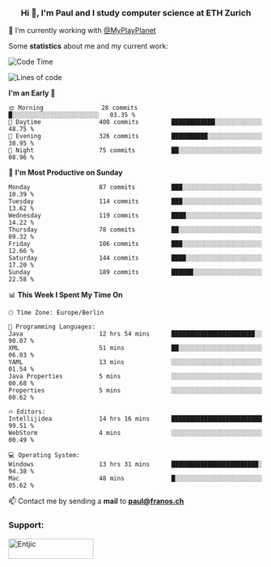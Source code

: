 <h3 align="center">Hi 👋, I'm Paul and I study computer science at ETH Zurich</h3>

🔭 I’m currently working with [@MyPlayPlanet](https://github.com/MyPlayPlanet)
  


Some **statistics** about me and my current work:

<!--START_SECTION:waka-->
![Code Time](http://img.shields.io/badge/Code%20Time-1%2C240%20hrs%2058%20mins-blue)

![Lines of code](https://img.shields.io/badge/From%20Hello%20World%20I%27ve%20Written-2.1%20million%20lines%20of%20code-blue)

**I'm an Early 🐤** 

```text
🌞 Morning                28 commits          █░░░░░░░░░░░░░░░░░░░░░░░░   03.35 % 
🌆 Daytime                408 commits         ████████████░░░░░░░░░░░░░   48.75 % 
🌃 Evening                326 commits         ██████████░░░░░░░░░░░░░░░   38.95 % 
🌙 Night                  75 commits          ██░░░░░░░░░░░░░░░░░░░░░░░   08.96 % 
```
📅 **I'm Most Productive on Sunday** 

```text
Monday                   87 commits          ███░░░░░░░░░░░░░░░░░░░░░░   10.39 % 
Tuesday                  114 commits         ███░░░░░░░░░░░░░░░░░░░░░░   13.62 % 
Wednesday                119 commits         ████░░░░░░░░░░░░░░░░░░░░░   14.22 % 
Thursday                 78 commits          ██░░░░░░░░░░░░░░░░░░░░░░░   09.32 % 
Friday                   106 commits         ███░░░░░░░░░░░░░░░░░░░░░░   12.66 % 
Saturday                 144 commits         ████░░░░░░░░░░░░░░░░░░░░░   17.20 % 
Sunday                   189 commits         ██████░░░░░░░░░░░░░░░░░░░   22.58 % 
```


📊 **This Week I Spent My Time On** 

```text
🕑︎ Time Zone: Europe/Berlin

💬 Programming Languages: 
Java                     12 hrs 54 mins      ███████████████████████░░   90.07 % 
XML                      51 mins             ██░░░░░░░░░░░░░░░░░░░░░░░   06.03 % 
YAML                     13 mins             ░░░░░░░░░░░░░░░░░░░░░░░░░   01.54 % 
Java Properties          5 mins              ░░░░░░░░░░░░░░░░░░░░░░░░░   00.68 % 
Properties               5 mins              ░░░░░░░░░░░░░░░░░░░░░░░░░   00.62 % 

🔥 Editors: 
Intellijidea             14 hrs 16 mins      █████████████████████████   99.51 % 
WebStorm                 4 mins              ░░░░░░░░░░░░░░░░░░░░░░░░░   00.49 % 

💻 Operating System: 
Windows                  13 hrs 31 mins      ████████████████████████░   94.38 % 
Mac                      48 mins             █░░░░░░░░░░░░░░░░░░░░░░░░   05.62 % 
```


<!--END_SECTION:waka-->

📫 Contact me by sending a **mail** to **paul@franos.ch**

<h3 align="left">Support:</h3>
<p><a href="https://ko-fi.com/Entjic"> <img align="left" src="https://cdn.ko-fi.com/cdn/kofi3.png?v=3" height="40" width="168" alt="Entjic" /></a></p>
